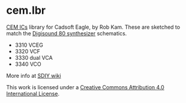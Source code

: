 # cem.lbr
[CEM ICs](http://www.sdiy.info/w/Curtis_Electromusic_Specialties) library for Cadsoft Eagle, by Rob Kam. These are sketched to match the [Digisound 80 synthesizer](http://www.digisound80.co.uk/digisound/modules/modules.htm) schematics.
* 3310 VCEG
* 3320 VCF
* 3330 dual VCA 
* 3340 VCO

More info at [SDIY wiki](http://www.sdiy.info/w/OnChip_Systems)

This work is licensed under a [Creative Commons Attribution 4.0 International License](http://creativecommons.org/licenses/by/4.0/).
